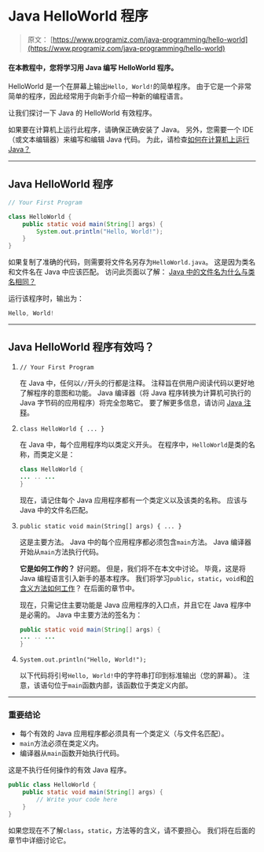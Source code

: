 # Java HelloWorld 程序

> 原文： [https://www.programiz.com/java-programming/hello-world](https://www.programiz.com/java-programming/hello-world)

#### 在本教程中，您将学习用 Java 编写 HelloWorld 程序。

HelloWorld 是一个在屏幕上输出`Hello, World!`的简单程序。 由于它是一个非常简单的程序，因此经常用于向新手介绍一种新的编程语言。

让我们探讨一下 Java 的 HelloWorld 有效程序。

如果要在计算机上运行此程序，请确保正确安装了 Java。 另外，您需要一个 IDE（或文本编辑器）来编写和编辑 Java 代码。 为此，请检查[如何在计算机上运行 Java？](/java-programming#run-java)

* * *

## Java HelloWorld 程序

```java
// Your First Program

class HelloWorld {
    public static void main(String[] args) {
        System.out.println("Hello, World!"); 
    }
}
```

如果复制了准确​​的代码，则需要将文件名另存为`HelloWorld.java`。 这是因为类名和文件名在 Java 中应该匹配。 访问此页面以了解： [Java 中的文件名为什么与类名相同？](http://stackoverflow.com/questions/2134784/why-are-filenames-in-java-the-same-as-the-class-name)

运行该程序时，输出为：

```java
Hello, World!
```

* * *

## Java HelloWorld 程序有效吗？

1.  `// Your First Program`

    在 Java 中，任何以`//`开头的行都是注释。 注释旨在供用户阅读代码以更好地了解程序的意图和功能。 Java 编译器（将 Java 程序转换为计算机可执行的 Java 字节码的应用程序）将完全忽略它。 要了解更多信息，请访问 [Java 注释](/java-programming/comments)。
2.  `class HelloWorld { ... }`

    在 Java 中，每个应用程序均以类定义开头。 在程序中，`HelloWorld`是类的名称，而类定义是：

    ```java
    class HelloWorld {
    ... .. ...
    }
    ```

    现在，请记住每个 Java 应用程序都有一个类定义以及该类的名称。 应该与 Java 中的文件名匹配。
3.  `public static void main(String[] args) { ... }`

    这是主要方法。 Java 中的每个应用程序都必须包含`main`方法。 Java 编译器开始从`main`方法执行代码。

    **它是如何工作的？** 好问题。 但是，我们将不在本文中讨论。 毕竟，这是将 Java 编程语言引入新手的基本程序。 我们将学习`public`，`static`，`void`和[的含义方法如何工作](/java-programming/methods)？ 在后面的章节中。

    现在，只需记住主要功能是 Java 应用程序的入口点，并且它在 Java 程序中是必需的。 Java 中主要方法的签名为：

    ```java
    public static void main(String[] args) {
    ... .. ...
    }
    ```

4.  `System.out.println("Hello, World!");`

    以下代码将引号`Hello, World!`中的字符串打印到标准输出（您的屏幕）。 注意，该语句位于`main`函数内部，该函数位于类定义内部。

* * *

### 重要结论

*   每个有效的 Java 应用程序都必须具有一个类定义（与文件名匹配）。
*   `main`方法必须在类定义内。
*   编译器从`main`函数开始执行代码。

这是不执行任何操作的有效 Java 程序。

```java
public class HelloWorld {
    public static void main(String[] args) {
        // Write your code here
    }
}
```

如果您现在不了解`class`，`static`，方法等的含义，请不要担心。 我们将在后面的章节中详细讨论它。